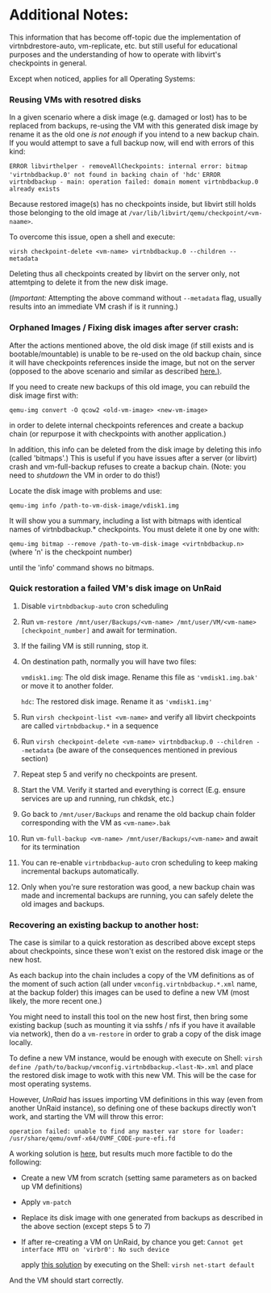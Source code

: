 # Additional Notes:

This information that has become off-topic due the implementation of virtnbdrestore-auto, vm-replicate, etc. but still useful for educational purposes and the understanding of how to operate with libvirt's checkpoints in general.

Except when noticed, applies for all Operating Systems:


### Reusing VMs with resotred disks

In a given scenario where a disk image (e.g. damaged or lost) has to be replaced from backups, re-using the VM with this generated disk image by rename it as the old one *is not enough* if you intend to a new backup chain. If you would attempt to save a full backup now, will end with errors of this kind:

`ERROR libvirthelper - removeAllCheckpoints: internal error: bitmap 'virtnbdbackup.0' not found in backing chain of 'hdc'`
`ERROR virtnbdbackup - main: operation failed: domain moment virtnbdbackup.0 already exists`

Because restored image(s) has no checkpoints inside, but libvirt still holds those belonging to the old image at `/var/lib/libvirt/qemu/checkpoint/<vm-naame>`.

To overcome this issue, open a shell and execute:

`virsh checkpoint-delete <vm-name> virtnbdbackup.0 --children --metadata`

Deleting thus all checkpoints created by libvirt on the server only, not attemtping to delete it from the new disk image.

(*Important:* Attempting the above command without `--metadata` flag, usually results into an immediate VM crash if is it running.)


### Orphaned Images / Fixing disk images after server crash:

After the actions mentioned above, the old disk image (if still exists and is bootable/mountable) is unable to be re-used on the old backup chain, since it will have checkpoints references inside the image, but not on the server (opposed to the above scenario and similar as described [here.)](https://github.com/abbbi/virtnbdbackup/blob/0.22/README.md#transient-virtual-machines-checkpoint-persistency).

If you need to create new backups of this old image, you can rebuild the disk image first with:

`qemu-img convert -O qcow2 <old-vm-image> <new-vm-image>`

in order to delete internal checkpoints references and create a backup chain (or repurpose it with checkpoints with another application.)


In addition, this info can be deleted from the disk image by deleting this info (called 'bitmaps'.) This is useful if you have issues after a server (or libvirt) crash and vm-full-backup refuses to create a backup chain.
(Note: you need to *shutdown* the VM in order to do this!)

Locate the disk image with problems and use:

`qemu-img info /path-to-vm-disk-image/vdisk1.img`


It will show you a summary, including a list with bitmaps with identical names of virtnbdbackup.* checkpoints. You must delete it one by one with:

`qemu-img bitmap --remove /path-to-vm-disk-image <virtnbdbackup.n>` (where 'n' is the checkpoint number)

until the 'info' command shows no bitmaps.


### Quick restoration a failed VM's disk image on UnRaid

1. Disable `virtnbdbackup-auto` cron scheduling

2. Run `vm-restore /mnt/user/Backups/<vm-name> /mnt/user/VM/<vm-name> [checkpoint_number]` and await for termination.

3. If the failing VM is still running, stop it.

4. On destination path, normally you will have two files:

   `vmdisk1.img`: The old disk image. Rename this file as `'vmdisk1.img.bak'` or move it to another folder.

   `hdc`: The restored disk image. Rename it as `'vmdisk1.img'`

5. Run `virsh checkpoint-list <vm-name>` and verify all libvirt checkpoints are called `virtnbdbackup.*` in a sequence

6. Run `virsh checkpoint-delete <vm-name> virtnbdbackup.0 --children --metadata` (be aware of the consequences mentioned in previous section)

7. Repeat step 5 and verify no checkpoints are present.

8. Start the VM. Verify it started and everything is correct (E.g. ensure services are up and running, run chkdsk, etc.)

9. Go back to `/mnt/user/Backups` and rename the old backup chain folder corresponding with the VM as `<vm-name>.bak`

10. Run `vm-full-backup <vm-name> /mnt/user/Backups/<vm-name>` and await for its termination

11. You can re-enable `virtnbdbackup-auto` cron scheduling to keep making incremental backups automatically.

12. Only when you're sure restoration was good, a new backup chain was made and incremental backups are running, you can safely delete the old images and backups.


### Recovering an existing backup to another host:

The case is similar to a quick restoration as described above except steps about checkpoints, since these won't exist on the restored disk image or the new host.

As each backup into the chain includes a copy of the VM definitions as of the moment of such action (all under `vmconfig.virtnbdbackup.*.xml` name, at the backup folder) this images can be used to define a new VM (most likely, the more recent one.)

You might need to install this tool on the new host first, then bring some existing backup (such as mounting it via sshfs / nfs if you have it available via network), then do a `vm-restore` in order to grab a copy of the disk image locally.

To define a new VM instance, would be enough with execute on Shell: `virsh define /path/to/backup/vmconfig.virtnbdbackup.<last-N>.xml` and place the restored disk image to wotk with this new VM. This will be the case for most operating systems.

However, *UnRaid* has issues importing VM definitions in this way (even from another UnRaid instance), so defining one of these backups directly won't work, and starting the VM will throw this error:

`operation failed: unable to find any master var store for loader: /usr/share/qemu/ovmf-x64/OVMF_CODE-pure-efi.fd`

A working solution is [here](https://forums.unraid.net/topic/77912-solved-cant-start-vm-after-restore/), but results much more factible to do the following:

- Create a new VM from scratch (setting same parameters as on backed up VM definitions)

- Apply `vm-patch`

- Replace its disk image with one generated from backups as described in the above section (except steps 5 to 7)

- If after re-creating a VM on UnRaid, by chance you get: `Cannot get interface MTU on 'virbr0': No such device`

  apply [this solution](https://forums.unraid.net/topic/93542-execution-error-cannot-get-interface-mtu-on-virbr0-no-such-device/) by executing on the Shell: `virsh net-start default`

And the VM should start correctly.
